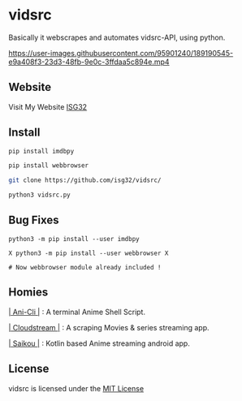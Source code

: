 # vidsrc
Basically it webscrapes and automates vidsrc-API, using python.

https://user-images.githubusercontent.com/95901240/189190545-e9a408f3-23d3-48fb-9e0c-3ffdaa5c894e.mp4

## Website

Visit My Website [ ISG32 ](isg32.github.io/Home)

## Install

```sh
pip install imdbpy

pip install webbrowser

git clone https://github.com/isg32/vidsrc/

python3 vidsrc.py
```

## Bug Fixes
```
python3 -m pip install --user imdbpy

X python3 -m pip install --user webbrowser X

# Now webbrowser module already included !

```


## Homies

[| Ani-Cli |](https://github.com/pystardust/ani-cli) : A terminal Anime Shell Script.

[| Cloudstream |](https://github.com/recloudstream/cloudstream) : A scraping Movies & series streaming app.

[| Saikou |](https://github.com/saikou-app/saikou) : Kotlin based Anime streaming android app.

## License

vidsrc is licensed under the [MIT License](LICENSE)
